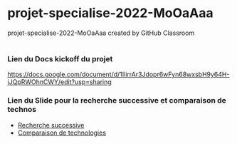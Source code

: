# projet-specialise-2022-MoOaAaa
projet-specialise-2022-MoOaAaa created by GitHub Classroom
<br><br>
### Lien du Docs kickoff du projet
https://docs.google.com/document/d/1IlirrAr3Jdopr6wFyn68wxsbH9y64H-jJQpRWOhnCWY/edit?usp=sharing

### Lien du Slide pour la recherche successive et comparaison de technos
* [Recherche successive](https://docs.google.com/presentation/d/1Be3Pq20RItXBW4hWBz0yeouoEr4VzdLcvBMHbK2Pbj0/edit?usp=sharing)<br>
* [Comparaison de technologies](https://docs.google.com/presentation/d/1LYfxhDg_11a3_SKHbhk_z_2oREoBTiBbwawQ7B4HDnc/edit?usp=sharing)
